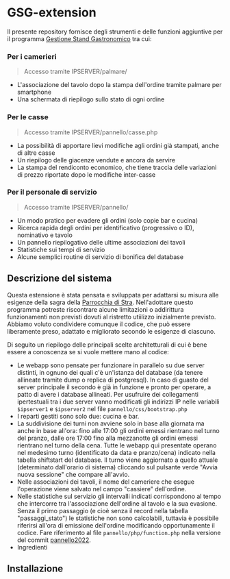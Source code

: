 # GSG-extension
Il presente repository fornisce degli strumenti e delle funzioni aggiuntive per il programma [Gestione Stand Gastronomico](https://www.gestionestandgastronomico.it) tra cui:

### Per i camerieri
>Accesso tramite IPSERVER/palmare/
* L'associazione del tavolo dopo la stampa dell'ordine tramite palmare per smartphone
* Una schermata di riepilogo sullo stato di ogni ordine

### Per le casse
>Accesso tramite IPSERVER/pannello/casse.php
* La possibilità di apportare lievi modifiche agli ordini già stampati, anche di altre casse
* Un riepilogo delle giacenze vendute e ancora da servire
* La stampa del rendiconto economico, che tiene traccia delle variazioni di prezzo riportate dopo le modifiche inter-casse

### Per il personale di servizio
>Accesso tramite IPSERVER/pannello/
* Un modo pratico per evadere gli ordini (solo copie bar e cucina)
* Ricerca rapida degli ordini per identificativo (progressivo o ID), nominativo e tavolo
* Un pannello riepilogativo delle ultime associazioni dei tavoli
* Statistiche sui tempi di servizio
* Alcune semplici routine di servizio di bonifica del database

## Descrizione del sistema
Questa estensione è stata pensata e sviluppata per adattarsi su misura alle esigenze della sagra della [Parrocchia di Stra](https://www.parrocchiadistra.it). Nell'adottare questo programma potreste riscontrare alcune limitazioni o addirittura funzionamenti non previsti dovuti al ristretto utiilizzo inizialmente previsto. Abbiamo voluto condividere comunque il codice, che può essere liberamente preso, adattato e migliorato secondo le esigenze di ciascuno.

Di seguito un riepilogo delle principali scelte architetturali di cui è bene essere a conoscenza se si vuole mettere mano al codice:

* Le webapp sono pensate per funzionare in parallelo su due server distinti, in ognuno dei quali c'è un'istanza del database (da tenere allineate tramite dump o replica di postgresql). In caso di guasto del server principale il secondo è già in funzione e pronto per operare, a patto di avere i database allineati. Per usufruire dei collegamenti ipertestuali tra i due server vanno modificati gli indirizzi IP nelle variabili `$ipserver1` e `$ipserver2` nel file `pannello/css/bootstrap.php`
* I reparti gestiti sono solo due: cucina e bar.
* La suddivisione dei turni non avviene solo in base alla giornata ma anche in base all'ora: fino alle 17:00 gli ordini emessi rientrano nel turno del pranzo, dalle ore 17:00 fino alla mezzanotte gli ordini emessi rientrano nel turno della cena. Tutte le webapp qui presentate operano nel medesimo turno (identificato da data e pranzo/cena) indicato nella tabella shiftstart del database. Il turno viene aggiornato a quello attuale (determinato dall'orario di sistema) cliccando sul pulsante verde "Avvia nuova sessione" che compare all'avvio.
* Nelle associazioni dei tavoli, il nome del cameriere che esegue l'operazione viene salvato nel campo "cassiere" dell'ordine.
* Nelle statistiche sul servizio gli intervalli indicati corrispondono al tempo che intercorre tra l'associazione dell'ordine al tavolo e la sua evasione. Senza il primo passaggio (e cioè senza il record nella tabella "passaggi_stato") le statistiche non sono calcolabili, tuttavia è possibile riferirsi all'ora di emissione dell'ordine modificando opportunamente il codice. Fare riferimento al file `pannello/php/function.php` nella versione del commit [pannello2022](https://github.com/ricfila/GSG-extension/commit/b79265aacca7fd786a8e4431dd1662d129b945dd#diff-cef0a8d117f12d2f790dfdcc848955936c612dc6793dcf996e07611a06b325dd).
* Ingredienti

## Installazione